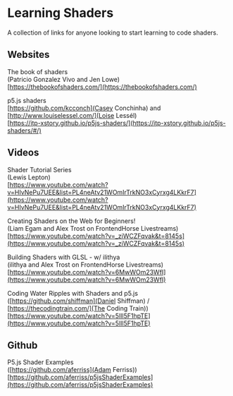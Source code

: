 # Learning Shaders

A collection of links for anyone looking to start learning to code shaders.

## Websites

The book of shaders  
(Patricio Gonzalez Vivo and Jen Lowe)  
[https://thebookofshaders.com/](https://thebookofshaders.com/)

p5.js shaders  
[https://github.com/kcconch](Casey Conchinha) and [http://www.louiselessel.com/](Loise Lessél)  
[https://itp-xstory.github.io/p5js-shaders/](https://itp-xstory.github.io/p5js-shaders/#/)

## Videos

Shader Tutorial Series  
(Lewis Lepton)  
[https://www.youtube.com/watch?v=HIvNePu7UEE&list=PL4neAtv21WOmIrTrkNO3xCyrxg4LKkrF7](https://www.youtube.com/watch?v=HIvNePu7UEE&list=PL4neAtv21WOmIrTrkNO3xCyrxg4LKkrF7)

Creating Shaders on the Web for Beginners!  
(Liam Egam and Alex Trost on FrontendHorse Livestreams)  
[https://www.youtube.com/watch?v=_ziWCZFqvak&t=8145s](https://www.youtube.com/watch?v=_ziWCZFqvak&t=8145s)

Building Shaders with GLSL - w/ ilithya  
(ilithya and Alex Trost on FrontendHorse Livestreams)  
[https://www.youtube.com/watch?v=6MwWOm23WfI](https://www.youtube.com/watch?v=6MwWOm23WfI)

Coding Water Ripples with Shaders and p5.js  
([https://github.com/shiffman](Daniel Shiffman) / [https://thecodingtrain.com/](The Coding Train))  
[https://www.youtube.com/watch?v=5lIl5F1hpTE](https://www.youtube.com/watch?v=5lIl5F1hpTE)

## Github

P5.js Shader Examples  
([https://github.com/aferriss](Adam Ferriss))  
[https://github.com/aferriss/p5jsShaderExamples](https://github.com/aferriss/p5jsShaderExamples)